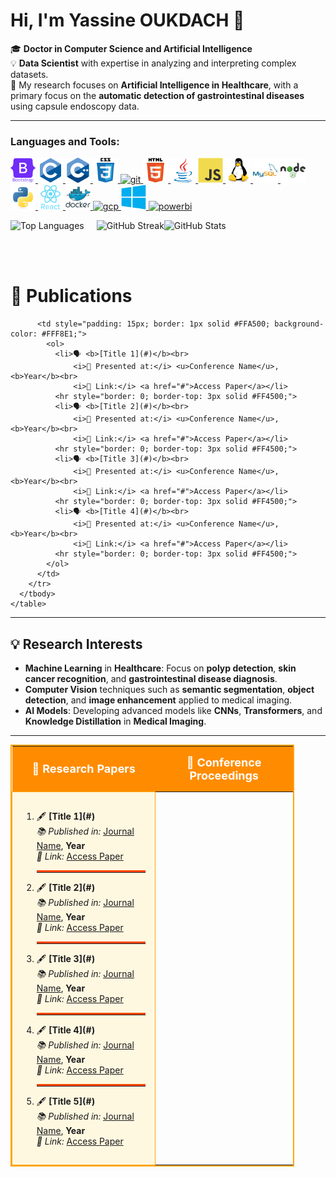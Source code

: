 # Hi, I'm Yassine OUKDACH 👋

🎓 **Doctor in Computer Science and Artificial Intelligence**  
💡 **Data Scientist** with expertise in analyzing and interpreting complex datasets.  
🔬 My research focuses on **Artificial Intelligence in Healthcare**, with a primary focus on the **automatic detection of gastrointestinal diseases** using capsule endoscopy data.

---
<h3 align="left">Languages and Tools:</h3>
<p align="left"> 
  <a href="https://getbootstrap.com" target="_blank" rel="noreferrer"> 
    <img src="https://raw.githubusercontent.com/devicons/devicon/master/icons/bootstrap/bootstrap-plain-wordmark.svg" alt="bootstrap" width="40" height="40"/> 
  </a> 
  <a href="https://www.cprogramming.com/" target="_blank" rel="noreferrer"> 
    <img src="https://raw.githubusercontent.com/devicons/devicon/master/icons/c/c-original.svg" alt="c" width="40" height="40"/> 
  </a> 
  <a href="https://www.w3schools.com/cpp/" target="_blank" rel="noreferrer"> 
    <img src="https://raw.githubusercontent.com/devicons/devicon/master/icons/cplusplus/cplusplus-original.svg" alt="cplusplus" width="40" height="40"/> 
  </a> 
  <a href="https://www.w3schools.com/css/" target="_blank" rel="noreferrer"> 
    <img src="https://raw.githubusercontent.com/devicons/devicon/master/icons/css3/css3-original-wordmark.svg" alt="css3" width="40" height="40"/> 
  </a> 
  <a href="https://git-scm.com/" target="_blank" rel="noreferrer"> 
    <img src="https://www.vectorlogo.zone/logos/git-scm/git-scm-icon.svg" alt="git" width="40" height="40"/> 
  </a> 
  <a href="https://www.w3.org/html/" target="_blank" rel="noreferrer"> 
    <img src="https://raw.githubusercontent.com/devicons/devicon/master/icons/html5/html5-original-wordmark.svg" alt="html5" width="40" height="40"/> 
  </a> 
  <a href="https://www.java.com" target="_blank" rel="noreferrer"> 
    <img src="https://raw.githubusercontent.com/devicons/devicon/master/icons/java/java-original.svg" alt="java" width="40" height="40"/> 
  </a> 
  <a href="https://developer.mozilla.org/en-US/docs/Web/JavaScript" target="_blank" rel="noreferrer"> 
    <img src="https://raw.githubusercontent.com/devicons/devicon/master/icons/javascript/javascript-original.svg" alt="javascript" width="40" height="40"/> 
  </a> 
  <a href="https://www.linux.org/" target="_blank" rel="noreferrer"> 
    <img src="https://raw.githubusercontent.com/devicons/devicon/master/icons/linux/linux-original.svg" alt="linux" width="40" height="40"/> 
  </a> 
  <a href="https://www.mysql.com/" target="_blank" rel="noreferrer"> 
    <img src="https://raw.githubusercontent.com/devicons/devicon/master/icons/mysql/mysql-original-wordmark.svg" alt="mysql" width="40" height="40"/> 
  </a> 
  <a href="https://nodejs.org" target="_blank" rel="noreferrer"> 
    <img src="https://raw.githubusercontent.com/devicons/devicon/master/icons/nodejs/nodejs-original-wordmark.svg" alt="nodejs" width="40" height="40"/> 
  </a> 
  <a href="https://www.python.org" target="_blank" rel="noreferrer"> 
    <img src="https://raw.githubusercontent.com/devicons/devicon/master/icons/python/python-original.svg" alt="python" width="40" height="40"/> 
  </a> 
  <a href="https://reactjs.org/" target="_blank" rel="noreferrer"> 
    <img src="https://raw.githubusercontent.com/devicons/devicon/master/icons/react/react-original-wordmark.svg" alt="react" width="40" height="40"/> 
  </a> 
  <a href="https://www.docker.com/" target="_blank" rel="noreferrer"> 
    <img src="https://raw.githubusercontent.com/devicons/devicon/master/icons/docker/docker-original-wordmark.svg" alt="docker" width="40" height="40"/> 
  </a> 
  <a href="https://cloud.google.com/" target="_blank" rel="noreferrer"> 
    <img src="https://www.vectorlogo.zone/logos/google_cloud/google_cloud-icon.svg" alt="gcp" width="40" height="40"/> 
  </a> 
  <a href="https://learn.microsoft.com/en-us/windows/wsl/" target="_blank" rel="noreferrer"> 
    <img src="https://raw.githubusercontent.com/devicons/devicon/master/icons/windows8/windows8-original.svg" alt="wsl" width="40" height="40"/> 
  </a> 
  <a href="https://powerbi.microsoft.com/" target="_blank" rel="noreferrer"> 
    <img src="https://www.vectorlogo.zone/logos/microsoft_powerbi/microsoft_powerbi-icon.svg" alt="powerbi" width="40" height="40"/> 
  </a>
</p>

<p>
  <img align="left" src="https://github-readme-stats.vercel.app/api/top-langs?username=YassineOUKDACH&show_icons=true&theme=dark&locale=en&layout=compact" alt="Top Languages" style="margin-right: 20px;" />
  <img src="https://github-readme-stats.vercel.app/api?username=YassineOUKDACH&show_icons=true&theme=radical" alt="GitHub Stats" style="display: inline-block; margin-right: 20px;">
  <img align="left" src="https://github-readme-streak-stats.herokuapp.com/?user=YassineOUKDACH&theme=dark" alt="GitHub Streak" style="display: inline-block;">
</p>

<br><br>

# 📝 Publications

<section>
  <p align="center">
    <table align="center" style="border: 2px solid #FFA500; border-collapse: collapse; width: 90%;">
      <thead>
        <tr style="background-color: #FF8C00; color: white; text-align: center;">
          <th style="padding: 15px; font-size: 18px;">📄 Research Papers</th>
          <th style="padding: 15px; font-size: 18px;">📘 Conference Proceedings</th>
        </tr>
      </thead>
      <tbody>
        <tr>
          <td style="padding: 15px; border: 1px solid #FFA500; background-color: #FFF8E1;">
            <ol>
              <li>🖋️ <b>[Title 1](#)</b><br>
                  <i>📚 Published in:</i> <u>Journal Name</u>, <b>Year</b><br>
                  <i>🔗 Link:</i> <a href="#">Access Paper</a></li>
              <hr style="border: 0; border-top: 3px solid #FF4500;">
              <li>🖋️ <b>[Title 2](#)</b><br>
                  <i>📚 Published in:</i> <u>Journal Name</u>, <b>Year</b><br>
                  <i>🔗 Link:</i> <a href="#">Access Paper</a></li>
              <hr style="border: 0; border-top: 3px solid #FF4500;">
              <li>🖋️ <b>[Title 3](#)</b><br>
                  <i>📚 Published in:</i> <u>Journal Name</u>, <b>Year</b><br>
                  <i>🔗 Link:</i> <a href="#">Access Paper</a></li>
              <hr style="border: 0; border-top: 3px solid #FF4500;">
              <li>🖋️ <b>[Title 4](#)</b><br>
                  <i>📚 Published in:</i> <u>Journal Name</u>, <b>Year</b><br>
                  <i>🔗 Link:</i> <a href="#">Access Paper</a></li>
              <hr style="border: 0; border-top: 3px solid #FF4500;">
              <li>🖋️ <b>[Title 5](#)</b><br>
                  <i>📚 Published in:</i> <u>Journal Name</u>, <b>Year</b><br>
                  <i>🔗 Link:</i> <a href="#">Access Paper</a></li>
            </ol>
          </td>

          <td style="padding: 15px; border: 1px solid #FFA500; background-color: #FFF8E1;">
            <ol>
              <li>🗣️ <b>[Title 1](#)</b><br>
                  <i>🎤 Presented at:</i> <u>Conference Name</u>, <b>Year</b><br>
                  <i>🔗 Link:</i> <a href="#">Access Paper</a></li>
              <hr style="border: 0; border-top: 3px solid #FF4500;">
              <li>🗣️ <b>[Title 2](#)</b><br>
                  <i>🎤 Presented at:</i> <u>Conference Name</u>, <b>Year</b><br>
                  <i>🔗 Link:</i> <a href="#">Access Paper</a></li>
              <hr style="border: 0; border-top: 3px solid #FF4500;">
              <li>🗣️ <b>[Title 3](#)</b><br>
                  <i>🎤 Presented at:</i> <u>Conference Name</u>, <b>Year</b><br>
                  <i>🔗 Link:</i> <a href="#">Access Paper</a></li>
              <hr style="border: 0; border-top: 3px solid #FF4500;">
              <li>🗣️ <b>[Title 4](#)</b><br>
                  <i>🎤 Presented at:</i> <u>Conference Name</u>, <b>Year</b><br>
                  <i>🔗 Link:</i> <a href="#">Access Paper</a></li>
              <hr style="border: 0; border-top: 3px solid #FF4500;">
            </ol>
          </td>
        </tr>
      </tbody>
    </table>
  </p>
</section>

---

## 💡 Research Interests
- **Machine Learning** in **Healthcare**: Focus on **polyp detection**, **skin cancer recognition**, and **gastrointestinal disease diagnosis**.
- **Computer Vision** techniques such as **semantic segmentation**, **object detection**, and **image enhancement** applied to medical imaging.
- **AI Models**: Developing advanced models like **CNNs**, **Transformers**, and **Knowledge Distillation** in **Medical Imaging**.

---
